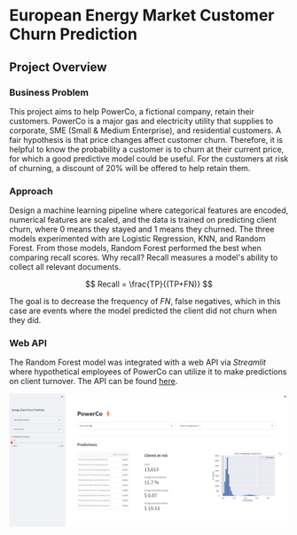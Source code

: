 # European Energy Market Customer Churn Prediction

## Project Overview

### Business Problem

This project aims to help PowerCo, a fictional company, retain their customers. PowerCo is a major gas and electricity utility that supplies to corporate, SME (Small & Medium Enterprise), and residential customers. A fair hypothesis is that price changes affect customer churn. Therefore, it is helpful to know the probability a customer is to churn at their current price, for which a good predictive model could be useful. For the customers at risk of churning, a discount of 20% will be offered to help retain them.

### Approach

Design a machine learning pipeline where categorical features are encoded, numerical features are scaled, and the data is trained on predicting client churn, where 0 means they stayed and 1 means they churned. The three models experimented with are Logistic Regression, KNN, and Random Forest. From those models, Random Forest performed the best when comparing recall scores. Why recall? Recall measures a model's ability to collect all relevant documents.

$$
Recall = \frac{TP}{(TP+FN)}
$$

The goal is to decrease the frequency of $FN$, false negatives, which in this case are events where the model predicted the client did not churn when they did.

### Web API

The Random Forest model was integrated with a web API via *Streamlit* where hypothetical employees of PowerCo can utilize it to make predictions on client turnover. The API can be found [here](https://saul-chirinos-bcg-ds-vep-app-zou3vh.streamlit.app/).

![alt text](/Prototype/app_image.png)
